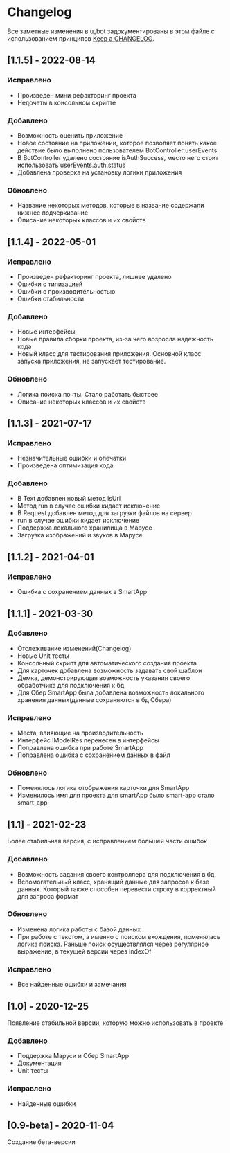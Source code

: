 # Changelog

Все заметные изменения в u_bot задокументированы в этом файле с использованием принципов [Keep a CHANGELOG](http://keepachangelog.com/).

## [1.1.5] - 2022-08-14

### Исправлено

* Произведен мини рефакторинг проекта
* Недочеты в консольном скрипте

### Добавлено

* Возможность оценить приложение
* Новое состояние на приложении, которое позволяет понять какое действие было выполнено пользователем BotController:userEvents
* В BotController удалено состояние isAuthSuccess, место него стоит использовать userEvents.auth.status
* Добавлена проверка на установку логики приложения

### Обновлено

* Название некоторых методов, которые в название содержали нижнее подчеркивание
* Описание некоторых классов и их свойств

## [1.1.4] - 2022-05-01

### Исправлено

* Произведен рефакторинг проекта, лишнее удалено
* Ошибки с типизацией
* Ошибки с производительностью
* Ошибки стабильности

### Добавлено

* Новые интерфейсы
* Новые правила сборки проекта, из-за чего возросла надежность кода
* Новый класс для тестирования приложения. Основной класс запуска приложения, не запускает тестирование.

### Обновлено

* Логика поиска почты. Стало работать быстрее
* Описание некоторых классов и их свойств

## [1.1.3] - 2021-07-17

### Исправлено

* Незначительные ошибки и опечатки
* Произведена оптимизация кода

### Добавлено

* В Text добавлен новый метод isUrl
* Метод run в случае ошибки кидает исключение
* В Request добавлен метод для загрузки файлов на сервер
* run в случае ошибки кидает исключение
* Поддержка локального хранилища в Марусе
* Загрузка изображений и звуков в Марусе

## [1.1.2] - 2021-04-01

### Исправлено

* Ошибка с сохранением данных в SmartApp

## [1.1.1] - 2021-03-30

### Добавлено

* Отслеживание изменений(Changelog)
* Новые Unit тесты
* Консольный скрипт для автоматического создания проекта
* Для карточек добавлена возможность задавать свой шаблон
* Демка, демонстрирующая возможность указания своего обработчика для подключения к бд
* Для Сбер SmartApp была добавлена возможность локального хранения данных(данные сохраняются в бд Сбера)

### Исправлено

* Места, влияющие на производительность
* Интерфейс IModelRes перенесен в интерфейсы
* Поправлена ошибка при работе SmartApp
* Поправлена ошибка с сохранением данных в файл

### Обновлено

* Поменялось логика отображения карточки для SmartApp
* Изменилось имя для проекта для smartApp было smart-app стало smart_app

## [1.1] - 2021-02-23
Более стабильная версия, с исправлением большей части ошибок

### Добавлено

* Возможность задания своего контроллера для подключения в бд. 
* Вспомогательный класс, хранящий данные для запросов к базе данных. Который также способен перевести строку в корректный для запроса формат

### Обновлено

* Изменена логика работы с базой данных
* При работе с текстом, а именно с поиском вхождения, поменялась логика поиска. Раньше поиск осуществлялся через регулярное выражение, в текущей версии через indexOf

### Исправлено

* Все найденные ошибки и замечания

## [1.0] - 2020-12-25
Появление стабильной версии, которую можно использовать в проекте

### Добавлено

* Поддержка Маруси и Сбер SmartApp
* Документация
* Unit тесты

### Исправлено

* Найденные ошибки

## [0.9-beta] - 2020-11-04
Создание бета-версии

[master]: https://github.com/max36895/universal_bot-ts/compare/1.1.1...master
[dev]: https://github.com/max36895/universal_bot-ts/compare/master...dev
